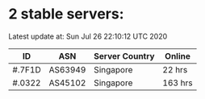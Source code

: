 # 2 stable servers:

Latest update at: Sun Jul 26 22:10:12 UTC 2020

| ID | ASN | Server Country | Online |
| -- | --- | -------------- | ------ |
| #.7F1D | AS63949 | Singapore | 22 hrs |
| #.0322 | AS45102 | Singapore | 163 hrs |

